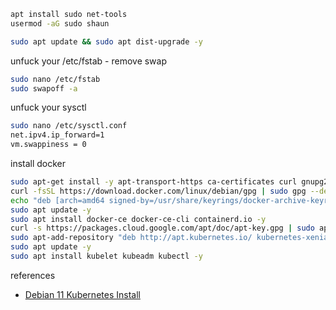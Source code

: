 ```bash
apt install sudo net-tools
usermod -aG sudo shaun
```


```bash
sudo apt update && sudo apt dist-upgrade -y
```

unfuck your /etc/fstab - remove swap

```bash
sudo nano /etc/fstab
sudo swapoff -a
```

unfuck your sysctl

```bash
sudo nano /etc/sysctl.conf
net.ipv4.ip_forward=1
vm.swappiness = 0
```

install docker

```bash
sudo apt-get install -y apt-transport-https ca-certificates curl gnupg2 software-properties-common
curl -fsSL https://download.docker.com/linux/debian/gpg | sudo gpg --dearmor -o /usr/share/keyrings/docker-archive-keyring.gpg
echo "deb [arch=amd64 signed-by=/usr/share/keyrings/docker-archive-keyring.gpg] https://download.docker.com/linux/debian $(lsb_release -cs) stable" | sudo tee /etc/apt/sources.list.d/docker.list
sudo apt update -y
sudo apt install docker-ce docker-ce-cli containerd.io -y
curl -s https://packages.cloud.google.com/apt/doc/apt-key.gpg | sudo apt-key add
sudo apt-add-repository "deb http://apt.kubernetes.io/ kubernetes-xenial main"
sudo apt update -y
sudo apt install kubelet kubeadm kubectl -y
```

references
 - [Debian 11 Kubernetes Install](https://snapshooter.com/learn/linux/install-kubernetes)